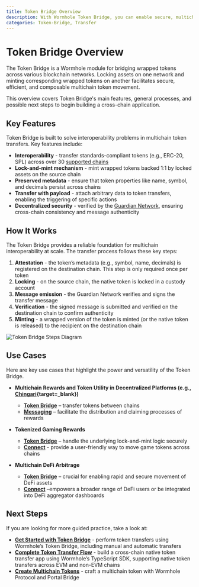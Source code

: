 ```yaml
---
title: Token Bridge Overview
description: With Wormhole Token Bridge, you can enable secure, multichain communication, build multichain apps, sync data, and coordinate actions across blockchains.
categories: Token-Bridge, Transfer
---
```


# Token Bridge Overview

The Token Bridge is a Wormhole module for bridging wrapped tokens across various blockchain networks. Locking assets on one network and minting corresponding wrapped tokens on another facilitates secure, efficient, and composable multichain token movement.

This overview covers Token Bridge's main features, general processes, and possible next steps to begin building a cross-chain application.

## Key Features

Token Bridge is built to solve interoperability problems in multichain token transfers. Key features include:

- **Interoperability** - transfer standards-compliant tokens (e.g., ERC-20, SPL) across over 30 [supported chains](https://wormhole.com/platform/blockchains)
- **Lock-and-mint mechanism** - mint wrapped tokens backed 1:1 by locked assets on the source chain
- **Preserved metadata** - ensure that token properties like name, symbol, and decimals persist across chains
- **Transfer with payload** - attach arbitrary data to token transfers, enabling the triggering of specific actions
- **Decentralized security** - verified by the [Guardian Network](/docs/protocol/infrastructure/guardians/), ensuring cross-chain consistency and message authenticity

## How It Works

The Token Bridge provides a reliable foundation for multichain interoperability at scale. The transfer process follows these key steps:

1. **Attestation** - the token’s metadata (e.g., symbol, name, decimals) is registered on the destination chain. This step is only required once per token
2. **Locking** - on the source chain, the native token is locked in a custody account
3. **Message emission** - the Guardian Network verifies and signs the transfer message
4. **Verification** - the signed message is submitted and verified on the destination chain to confirm authenticity
5. **Minting** - a wrapped version of the token is minted (or the native token is released) to the recipient on the destination chain

![Token Bridge Steps Diagram](/docs/images/products/token-bridge/overview/token-bridge-diagram.webp)

## Use Cases

Here are key use cases that highlight the power and versatility of the Token Bridge.

- **Multichain Rewards and Token Utility in Decentralized Platforms (e.g., [Chingari](https://chingari.io/){target=\_blank})** 

    - [**Token Bridge**](/docs/products/token-bridge/get-started/) – transfer tokens between chains
    - [**Messaging**](/docs/products/messaging/overview/) – facilitate the distribution and claiming processes of rewards

- **Tokenized Gaming Rewards**

    - [**Token Bridge**](/docs/products/token-bridge/get-started/) – handle the underlying lock-and-mint logic securely
    - [**Connect**](/docs/products/connect/overview/) - provide a user-friendly way to move game tokens across chains

- **Multichain DeFi Arbitrage**

    - [**Token Bridge**](/docs/products/token-bridge/get-started/) – crucial for enabling rapid and secure movement of DeFi assets 
    - [**Connect**](/docs/products/connect/overview/) –empowers a broader range of DeFi users or be integrated into DeFi aggregator dashboards

## Next Steps

If you are looking for more guided practice, take a look at: 

- [**Get Started with Token Bridge**](/docs/products/token-bridge/get-started/) - perform token transfers using Wormhole’s Token Bridge, including manual and automatic transfers
- [**Complete Token Transfer Flow**](/docs/products/token-bridge/tutorials/transfer-workflow/) - build a cross-chain native token transfer app using Wormhole’s TypeScript SDK, supporting native token transfers across EVM and non-EVM chains
- [**Create Multichain Tokens**](/docs/products/token-bridge/tutorials/multichain-token/) - craft a multichain token with Wormhole Protocol and Portal Bridge
